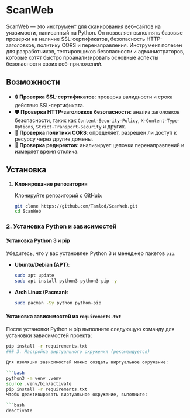 # ScanWeb

ScanWeb — это инструмент для сканирования веб-сайтов на уязвимости, написанный на Python. Он позволяет выполнять базовые проверки на наличие SSL-сертификатов, безопасность HTTP-заголовков, политику CORS и перенаправления. Инструмент полезен для разработчиков, тестировщиков безопасности и администраторов, которые хотят быстро проанализировать основные аспекты безопасности своих веб-приложений.

## Возможности

- 🔒 **Проверка SSL-сертификатов**: проверка валидности и срока действия SSL-сертификата.
- 🛡️ **Проверка HTTP-заголовков безопасности**: анализ заголовков безопасности, таких как `Content-Security-Policy`, `X-Content-Type-Options`, `Strict-Transport-Security` и других.
- 🔗 **Проверка политики CORS**: определяет, разрешен ли доступ к ресурсу через другие домены.
- 🚦 **Проверка редиректов**: анализирует цепочки перенаправлений и измеряет время отклика.

## Установка

1. **Клонирование репозитория**

   Клонируйте репозиторий с GitHub:

   ```bash
   git clone https://github.com/Tamlod/ScanWeb.git
   cd ScanWeb
### 2. Установка Python и зависимостей

#### Установка Python 3 и pip

Убедитесь, что у вас установлен Python 3 и менеджер пакетов `pip`.

- **Ubuntu/Debian (APT)**:
  ```bash
  sudo apt update
  sudo apt install python3 python3-pip -y
- **Arch Linux (Pacman)**:
  ```bash
  sudo pacman -Sy python python-pip

#### Установка зависимостей из `requirements.txt`

После установки Python и pip выполните следующую команду для установки зависимостей проекта:

```bash
pip install -r requirements.txt
### 3. Настройка виртуального окружения (рекомендуется)

Для изоляции зависимостей можно создать виртуальное окружение:

```bash
python3 -m venv .venv
source .venv/bin/activate  
pip install -r requirements.txt
Чтобы деактивировать виртуальное окружение, выполните:

```bash
deactivate


